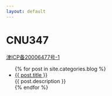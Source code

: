 ```yaml
---
layout: default
---
```


<body>
  <div class="index-wrapper">
    <div class="aside">
      <div class="info-card">
        <h1>CNU347</h1>
        <a href="https://beian.miit.gov.cn/">津ICP备20006477号-1</a>
      </div>
      <div id="particles-js"></div>
    </div>
    <div class="index-content">
      <ul class="artical-list">
        {% for post in site.categories.blog %}
        <li>
          <a href="{{ post.url }}" class="title">{{ post.title }}</a>
          <div class="title-desc">{{ post.description }}</div>
        </li>
        {% endfor %}
      </ul>
    </div>
  </div>
</body>
